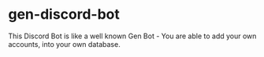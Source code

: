 # gen-discord-bot
This Discord Bot is like a well known Gen Bot - You are able to add your own accounts, into your own database.
